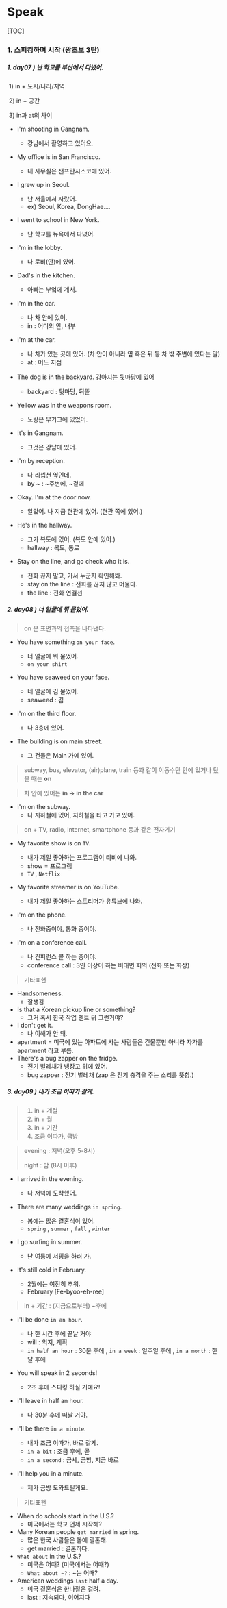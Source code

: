 # Speak



[TOC]



### 1. 스피킹하며 시작 (왕초보 3탄)

##### 1. day07 ) 난 학교를 부산에서 다녔어.

​	1) in + 도시/나라/지역

​	2) in + 공간

​	3) in과 at의 차이

- I'm shooting in Gangnam. 
  - 강남에서 촬영하고 있어요.
- My office is in San Francisco. 
  - 내 사무실은 샌프란시스코에 있어.
- I grew up in Seoul. 
  - 난 서울에서 자랐어. 
  - ex) Seoul, Korea, DongHae....
- I went to school in New York. 
  - 난 학교를 뉴욕에서 다녔어.
- I'm in the lobby. 
  - 나 로비(안)에 있어.
- Dad's in the kitchen. 
  - 아빠는 부엌에 계셔.
- I'm in the car.
  - 나 차 안에 있어.
  - in : 어디의 안, 내부
- I'm at the car.
  - 나 차가 있는 곳에 있어. (차 안이 아니라 옆 혹은 뒤 등 차 밖 주변에 있다는 말)
  - at : 어느 지점

- The dog is in the backyard.  강아지는 뒷마당에 있어
  - backyard : 뒷마당, 뒤뜰

- Yellow was in the weapons room.
  - 노랑은 무기고에 있었어.
- It's in Gangnam.
  - 그것은 강남에 있어.

- I'm by reception.
  - 나 리셉션 옆인데.
  - by ~ : ~주변에, ~곁에
- Okay. I'm at the door now.
  - 알았어. 나 지금 현관에 있어. (현관 쪽에 있어.)
- He's in the hallway.
  - 그가 복도에 있어. (복도 안에 있어.)
  - hallway : 복도, 통로
- Stay on the line, and go check who it is.
  - 전화 끊지 말고, 가서 누군지 확인해봐.
  - stay on the line : 전화를 끊지 않고 머물다.
  - the line : 전화 연결선





##### 2. day08 ) 너 얼굴에 뭐 묻었어.

> on 은 표면과의 접촉을 나타낸다.

- You have something `on your face`.

  - 너 얼굴에 뭐 묻었어.
  - `on your shirt`

- You have seaweed on your face.

  - 네 얼굴에 김 묻었어.
  - seaweed : 김

- I'm on the third floor.

  - 나 3층에 있어.

- The building is on main street.

  - 그 건물은 Main 가에 있어.

  

> subway, bus, elevator, (air)plane, train 등과 같이 이동수단 안에 있거나 탔을 때는 **on**

> 차 안에 있어는 **in  → in the car**

- I'm on the subway.
  - 나 지하철에 있어, 지하철을 타고 가고 있어.



> on + TV, radio, Internet, smartphone 등과 같은 전자기기

- My favorite show is on `TV`.
  - 내가 제일 좋아하는 프로그램이 티비에 나와.
  - show = 프로그램
  - `TV` , `Netflix`    
- My favorite streamer is on YouTube.
  - 내가 제일 좋아하는 스트리머가 유튜브에 나와.

- I'm on the phone.
  - 나 전화중이야, 통화 중이야.
- I'm on a conference call.
  - 나 컨퍼런스 콜 하는 중이야.
  - conference call : 3인 이상이 하는 비대면 회의 (전화 또는 화상)



>기타표현

- Handsomeness. 
  - 잘생김
- Is that a Korean pickup line or something?
  - 그거 혹시 한국 작업 멘트 뭐 그런거야?
- I don't get it.
  - 나 이해가 안 돼.
- apartment = 미국에 있는 아파트에 사는 사람들은 건물뿐만 아니라 자가를 apartment 라고 부름.
- There's a bug zapper on the fridge.
  - 전기 벌레채가 냉장고 위에 있어.
  - bug zapper : 전기 벌레채 (zap 은 전기 충격을 주는 소리를 뜻함.)





##### 3. day09 ) 내가 조금 이따가 갈게.

> 1. in + 계절
> 2. in + 월
> 3. in +  기간
> 4. 조금 이따가, 금방



> evening : 저녁(오후 5-8시)
>
> night : 밤 (8시 이후)

- I arrived in the evening.
  - 나 저녁에 도착했어.
- There are many weddings `in spring`.
  - 봄에는 많은 결혼식이 있어.
  - `spring` , `summer` , `fall` , `winter`

- I go surfing in summer.
  - 난 여름에 서핑을 하러 가.

- It's still cold in February. 
  - 2월에는 여전히 추워.
  - February [Fe-byoo-eh-ree] 



>in + 기간  : (지금으로부터) ~후에

- I'll be done `in an hour`.
  - 나 한 시간 후에 끝날 거야
  - will : 의지, 계획
  - `in half an hour` : 30분 후에 , `in a week` : 일주일 후에 , `in a month` : 한달 후에

- You will speak in 2 seconds!
  - 2초 후에 스피킹 하실 거예요!
- I'll leave in half an hour.
  - 나 30분 후에 떠날 거야.
- I'll be there `in a minute`.
  - 내가 조금 이따가, 바로 갈게.
  - `in a bit` : 조금 후에, 곧
  - `in a second` : 금세, 금방, 지금 바로
- I'll help you in a minute.
  - 제가 금방 도와드릴게요.



> 기타표현

- When do schools start in the U.S.?
  - 미국에서는 학교 언제 시작해?
- Many Korean people `get married` in spring.
  - 많은 한국 사람들은 봄에 결혼해. 
  - get married : 결혼하다.
- `What about` in the U.S.?
  - 미국은 어때? (미국에서는 어때?)
  - `What about ~?`  : ~는 어때?
- American weddings `last` half a day.
  - 미국 결혼식은 한나절은 걸려.
  - last : 지속되다, 이어지다

